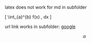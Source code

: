 latex does not work for md in subfolder

\[
\int_{a}^{b} f(x) \, dx
\]

url link works in subfolder:
[google](https://www.google.com)

$$\alpha$$

